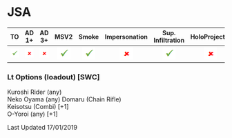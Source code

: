 # JSA

| TO | AD 1+ | AD 3+ | MSV2 | Smoke | Impersonation | Sup. Infiltration | HoloProjector | TAGs | Strategos |
|:--:|:-----:|:-----:|:----:|:-----:|:-------------:|:-----------------:|:-------------:|:----:|:---------:|
| ![tick](/images/tick.png "Yes")  | ![cross](/images/cross.png "No")     | ![cross](/images/cross.png "No")     | ![tick](/images/tick.png "Yes")    | ![tick](/images/tick.png "Yes")     | ![cross](/images/cross.png "No")             | ![tick](/images/tick.png "Yes")                 | ![cross](/images/cross.png "No")             | ![tick](/images/tick.png "Yes")    |           |

### Lt Options (loadout) [SWC]
Kuroshi Rider (any)  
Neko Oyama (any)
Domaru (Chain Rifle)  
Keisotsu (Combi) [+1]  
O-Yoroi (any) [+1]  

Last Updated 17/01/2019
